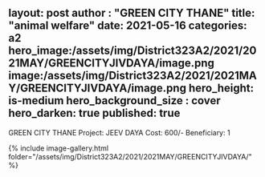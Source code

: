 
layout: post
author : "GREEN CITY THANE"
title:  "animal welfare"
date:   2021-05-16
categories: a2
hero_image:/assets/img/District323A2/2021/2021MAY/GREENCITYJIVDAYA/image.png
image:/assets/img/District323A2/2021/2021MAY/GREENCITYJIVDAYA/image.png
hero_height: is-medium
hero_background_size : cover
hero_darken: true
published: true
---

GREEN CITY THANE Project: JEEV DAYA Cost: 600/- Beneficiary: 1

{% include image-gallery.html folder="/assets/img/District323A2/2021/2021MAY/GREENCITYJIVDAYA/" %}